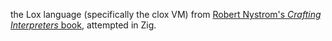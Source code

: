 the Lox language (specifically the clox VM) from [Robert Nystrom's *Crafting Interpreters* book](https://craftinginterpreters.com/), attempted in Zig.